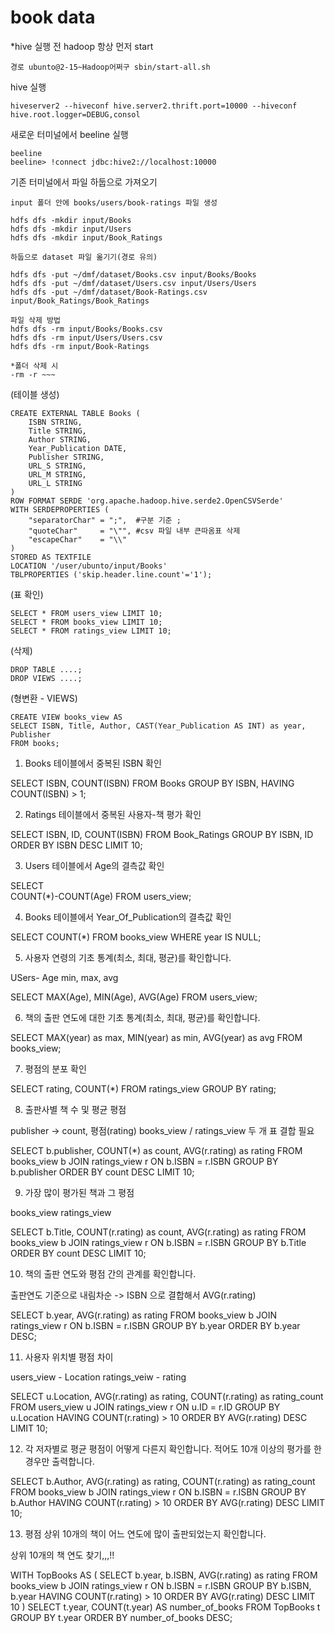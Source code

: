 book data
============= 
*hive 실행 전 hadoop 항상 먼저 start
```
경로 ubunto@2-15~Hadoop어쩌구 sbin/start-all.sh
```
hive 실행
```
hiveserver2 --hiveconf hive.server2.thrift.port=10000 --hiveconf hive.root.logger=DEBUG,consol
```
새로운 터미널에서 beeline 실행
```
beeline
beeline> !connect jdbc:hive2://localhost:10000
```

기존 터미널에서 파일 하둡으로 가져오기
```
input 폴더 안에 books/users/book-ratings 파일 생성

hdfs dfs -mkdir input/Books
hdfs dfs -mkdir input/Users
hdfs dfs -mkdir input/Book_Ratings

하둡으로 dataset 파일 옮기기(경로 유의)

hdfs dfs -put ~/dmf/dataset/Books.csv input/Books/Books
hdfs dfs -put ~/dmf/dataset/Users.csv input/Users/Users
hdfs dfs -put ~/dmf/dataset/Book-Ratings.csv input/Book_Ratings/Book_Ratings

파일 삭제 방법
hdfs dfs -rm input/Books/Books.csv
hdfs dfs -rm input/Users/Users.csv
hdfs dfs -rm input/Book-Ratings

*폴더 삭제 시
-rm -r ~~~
```



(테이블 생성)
```
CREATE EXTERNAL TABLE Books (
    ISBN STRING,
    Title STRING,
    Author STRING,
    Year_Publication DATE,
    Publisher STRING,
    URL_S STRING,
    URL_M STRING,
    URL_L STRING
)
ROW FORMAT SERDE 'org.apache.hadoop.hive.serde2.OpenCSVSerde'
WITH SERDEPROPERTIES (
    "separatorChar" = ";",  #구분 기준 ;
    "quoteChar"     = "\"", #csv 파일 내부 큰따옴표 삭제
    "escapeChar"    = "\\" 
)
STORED AS TEXTFILE
LOCATION '/user/ubunto/input/Books'
TBLPROPERTIES ('skip.header.line.count'='1');
```

(표 확인)
```
SELECT * FROM users_view LIMIT 10;
SELECT * FROM books_view LIMIT 10;
SELECT * FROM ratings_view LIMIT 10;
```

(삭제)
```
DROP TABLE ....;
DROP VIEWS ....;
```

(형변환 - VIEWS)
```
CREATE VIEW books_view AS
SELECT ISBN, Title, Author, CAST(Year_Publication AS INT) as year, Publisher
FROM books;
```


1. Books 테이블에서 중복된 ISBN 확인

SELECT
ISBN,
COUNT(ISBN)
FROM Books
GROUP BY ISBN,
HAVING COUNT(ISBN) > 1;

2. Ratings 테이블에서 중복된 사용자-책 평가 확인

SELECT
ISBN, ID,
COUNT(ISBN)
FROM Book_Ratings
GROUP BY ISBN, ID
ORDER BY ISBN DESC
LIMIT 10;

3. Users 테이블에서 Age의 결측값 확인

SELECT  
COUNT(*)-COUNT(Age)
FROM users_view;

4. Books 테이블에서 Year_Of_Publication의 결측값 확인

SELECT COUNT(*) FROM books_view WHERE year IS NULL;

5. 사용자 연령의 기초 통계(최소, 최대, 평균)를 확인합니다.

USers- Age
min, max, avg

SELECT MAX(Age), MIN(Age), AVG(Age) FROM users_view;

6. 책의 출판 연도에 대한 기초 통계(최소, 최대, 평균)를 확인합니다.

SELECT MAX(year) as max, MIN(year) as min, AVG(year) as avg FROM books_view;

7. 평점의 분포 확인

SELECT rating, COUNT(*)
FROM ratings_view
GROUP BY rating;

8. 출판사별 책 수 및 평균 평점

publisher -> count, 평점(rating)
books_view / ratings_view 두 개 표 결합 필요

SELECT b.publisher, COUNT(*) as count, AVG(r.rating) as rating
FROM books_view b
JOIN ratings_view r
ON b.ISBN = r.ISBN
GROUP BY b.publisher
ORDER BY count DESC
LIMIT 10;

9. 가장 많이 평가된 책과 그 평점

books_view
ratings_view 

SELECT b.Title, COUNT(r.rating) as count, AVG(r.rating) as rating
FROM books_view b
JOIN ratings_view r
ON b.ISBN = r.ISBN
GROUP BY b.Title
ORDER BY count DESC
LIMIT 10;

10. 책의 출판 연도와 평점 간의 관계를 확인합니다.

출판연도 기준으로 내림차순
-> ISBN 으로 결합해서 AVG(r.rating)

SELECT b.year, AVG(r.rating) as rating
FROM books_view b
JOIN ratings_view r
ON b.ISBN = r.ISBN
GROUP BY b.year
ORDER BY b.year DESC;

11. 사용자 위치별 평점 차이

users_view - Location
ratings_veiw - rating

SELECT u.Location, AVG(r.rating) as rating, COUNT(r.rating) as rating_count
FROM users_view u
JOIN ratings_view r
ON u.ID = r.ID
GROUP BY u.Location
HAVING COUNT(r.rating) > 10
ORDER BY AVG(r.rating) DESC
LIMIT 10;

12. 각 저자별로 평균 평점이 어떻게 다른지 확인합니다. 적어도 10개 이상의 평가를 한 경우만 출력합니다.

SELECT b.Author, AVG(r.rating) as rating, COUNT(r.rating) as rating_count
FROM books_view b
JOIN ratings_view r
ON b.ISBN = r.ISBN
GROUP BY b.Author
HAVING COUNT(r.rating) > 10
ORDER BY AVG(r.rating) DESC
LIMIT 10;

13. 평점 상위 10개의 책이 어느 연도에 많이 출판되었는지 확인합니다.

상위 10개의 책 연도 찾기,,,!!

WITH TopBooks AS (
SELECT 
b.year,
b.ISBN,
AVG(r.rating) as rating
FROM 
books_view b
JOIN 
ratings_view r
ON 
b.ISBN = r.ISBN
GROUP BY b.ISBN, b.year
HAVING COUNT(r.rating) > 10
ORDER BY 
AVG(r.rating) DESC
LIMIT 10
)
SELECT
t.year,
COUNT(t.year) AS number_of_books
FROM
TopBooks t
GROUP BY t.year
ORDER BY 
number_of_books DESC;